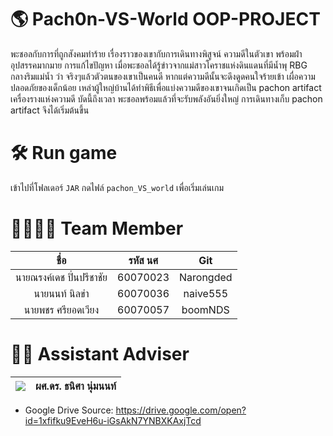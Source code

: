 # 🌎 Pach0n-VS-World OOP-PROJECT

พะชอลกับการที่ถูกสังคมทำร้าย เรื่องราวของเขากับการเดินทางพิสูจน์ ความดีในตัวเขา พร้อมฝ่าอุปสรรคมากมาย การแก้ไขปัญหา เมื่อพะชอลได้รู้ข่าวจากแม่สาวโคราชแห่งดินแดนที่มีน้ำพุ RBG กลางริมแม่น้ำ ว่า จริงๆแล้วตัวตนของเขาเป็นคนดี หากแต่ความดีนั้นจะดึงดูดคนใจร้ายเข้า เผื่อความปลอดภัยของเด็กน้อย เหล่าผู้ใหญ่บ้านได้ทำพิธีเพื่อแบ่งความดีของเขาจนเกิดเป็น pachon artifact เครื่องรางแห่งความดี บัดนี้ถึงเวลา พะชอลพร้อมแล้วที่จะรับพลังอันยิ่งใหญ่ การเดินทางเก็บ pachon artifact จึงได้เริ่มต้นขึ้น

# 🛠 Run game

เข้าไปที่โฟลเดอร์ `JAR` กดไฟล์ `pachon_VS_world` เพื่อเริ่มเล่นเกม

# 👨‍👨‍👦‍👦 Team Member

|          ชื่อ         |  รหัส นศ  |    Git    |
|:-------------------:|:--------:|:---------:|
| นายณรงค์เดช ปิ่นปรีชาชัย | 60070023 | Narongded |
| นายนนท์ นิลขำ         | 60070036 | naive555  |
| นายพชร ศรียอดเวียง    | 60070057 | boomNDS   |


# 👩‍💼 Assistant Adviser
|![](https://avatars3.githubusercontent.com/u/25024858?s=150&v=4)|ผศ.ดร. ธนิศา นุ่มนนท์|
|--|--|

* Google Drive Source: https://drive.google.com/open?id=1xfifku9EveH6u-iGsAkN7YNBXKAxjTcd

